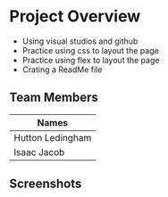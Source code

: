 # Project Overview
- Using visual studios and github
- Practice using css to layout the page
- Practice using flex to layout the page
- Crating a ReadMe file
## Team Members
|Names|
|-----|
|Hutton Ledingham|
|Isaac Jacob|
## Screenshots